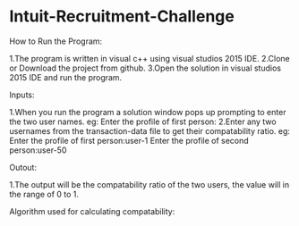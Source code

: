 # Intuit-Recruitment-Challenge

How to Run the Program:

1.The program is written in visual c++ using visual studios 2015 IDE.
2.Clone or Download the project from github.
3.Open the solution in visual studios 2015 IDE and run the program.

Inputs:

1.When you run the program a solution window pops up prompting to enter the two user names.
	eg: Enter the profile of first person:
2.Enter any two usernames from the transaction-data file to get their compatability ratio.
	eg: Enter the profile of first person:user-1
		Enter the profile of second person:user-50

Outout:

1.The output will be the compatability ratio of the two users, the value will in the range of 0 to 1.


Algorithm used for calculating compatability:




		
